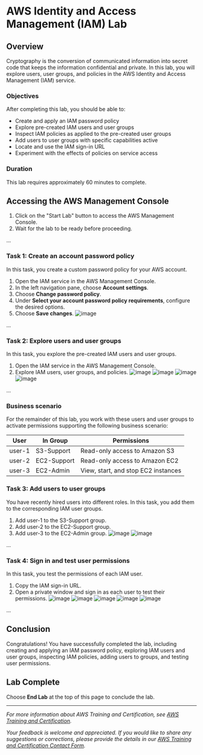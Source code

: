 # AWS Identity and Access Management (IAM) Lab

## Overview

Cryptography is the conversion of communicated information into secret code that keeps the information confidential and private. In this lab, you will explore users, user groups, and policies in the AWS Identity and Access Management (IAM) service.

### Objectives

After completing this lab, you should be able to:

- Create and apply an IAM password policy
- Explore pre-created IAM users and user groups
- Inspect IAM policies as applied to the pre-created user groups
- Add users to user groups with specific capabilities active
- Locate and use the IAM sign-in URL
- Experiment with the effects of policies on service access

### Duration

This lab requires approximately 60 minutes to complete.

## Accessing the AWS Management Console

1. Click on the "Start Lab" button to access the AWS Management Console.
2. Wait for the lab to be ready before proceeding.

...

### Task 1: Create an account password policy

In this task, you create a custom password policy for your AWS account.

1. Open the IAM service in the AWS Management Console.
2. In the left navigation pane, choose **Account settings**.
3. Choose **Change password policy**.
4. Under **Select your account password policy requirements**, configure the desired options.
5. Choose **Save changes**.
![image](https://github.com/gauravhalnawar1011/AWS/assets/140076717/c4560124-3afd-4c4f-9df3-055881e858b1)

...

### Task 2: Explore users and user groups

In this task, you explore the pre-created IAM users and user groups.

1. Open the IAM service in the AWS Management Console.
2. Explore IAM users, user groups, and policies.
![image](https://github.com/gauravhalnawar1011/AWS/assets/140076717/4ff071ca-6a33-4575-b4f5-f0fe5b939927)
![image](https://github.com/gauravhalnawar1011/AWS/assets/140076717/2b1e238f-d05f-4e5c-8f52-a2cd2235fa26)
![image](https://github.com/gauravhalnawar1011/AWS/assets/140076717/2e555cdd-878a-48d5-ba93-fd23b1b943c4)
![image](https://github.com/gauravhalnawar1011/AWS/assets/140076717/61c19a26-c506-4ce0-94cf-5c290aed1c47)

...

### Business scenario

For the remainder of this lab, you work with these users and user groups to activate permissions supporting the following business scenario:

| User  | In Group     | Permissions                       |
|-------|--------------|-----------------------------------|
| user-1| S3-Support   | Read-only access to Amazon S3      |
| user-2| EC2-Support  | Read-only access to Amazon EC2     |
| user-3| EC2-Admin     | View, start, and stop EC2 instances|

### Task 3: Add users to user groups

You have recently hired users into different roles. In this task, you add them to the corresponding IAM user groups.

1. Add user-1 to the S3-Support group.
2. Add user-2 to the EC2-Support group.
3. Add user-3 to the EC2-Admin group.
![image](https://github.com/gauravhalnawar1011/AWS/assets/140076717/3270368e-6896-458b-ae8d-3eb25408e7aa)
![image](https://github.com/gauravhalnawar1011/AWS/assets/140076717/dd778791-8b3b-4003-aa90-882cc4e171fd)

...

### Task 4: Sign in and test user permissions

In this task, you test the permissions of each IAM user.

1. Copy the IAM sign-in URL.
2. Open a private window and sign in as each user to test their permissions.
![image](https://github.com/gauravhalnawar1011/AWS/assets/140076717/bec0beba-6d16-479c-931a-f2b9eccd61ab)
![image](https://github.com/gauravhalnawar1011/AWS/assets/140076717/d321d805-7a37-474e-a3b7-0b4479d2b898)
![image](https://github.com/gauravhalnawar1011/AWS/assets/140076717/714ce950-d78e-4c13-ab33-117bcb568d05)
![image](https://github.com/gauravhalnawar1011/AWS/assets/140076717/f35ed4b9-58f7-4116-9375-d7d457779ead)
![image](https://github.com/gauravhalnawar1011/AWS/assets/140076717/2ee8d858-7042-42c7-baa5-3771794fb539)

...

## Conclusion

Congratulations! You have successfully completed the lab, including creating and applying an IAM password policy, exploring IAM users and user groups, inspecting IAM policies, adding users to groups, and testing user permissions.

## Lab Complete

Choose **End Lab** at the top of this page to conclude the lab.

---
*For more information about AWS Training and Certification, see [AWS Training and Certification](https://aws.amazon.com/training/).*

*Your feedback is welcome and appreciated. If you would like to share any suggestions or corrections, please provide the details in our [AWS Training and Certification Contact Form](https://www.aws.training/Support).*
